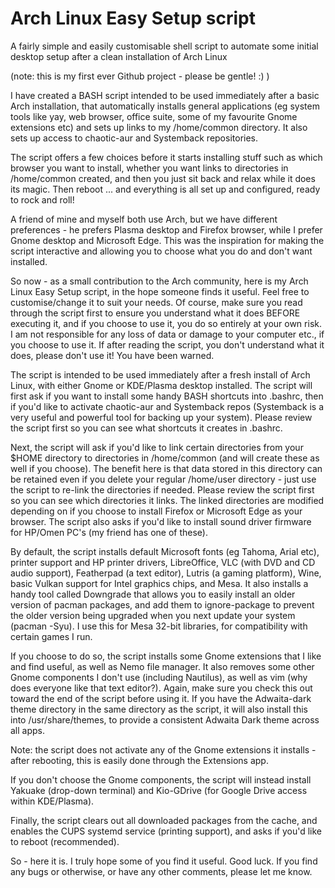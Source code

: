 # Arch Linux Easy Setup script
A fairly simple and easily customisable shell script to automate some initial desktop setup after a clean installation of Arch Linux

(note: this is my first ever Github project - please be gentle! :) )

I have created a BASH script intended to be used immediately after a basic Arch installation, that automatically installs general applications (eg system tools like yay, web browser, office suite, some of my favourite Gnome extensions etc) and sets up links to my /home/common directory. It also sets up access to chaotic-aur and Systemback repositories.

The script offers a few choices before it starts installing stuff such as which browser you want to install, whether you want links to directories in /home/common created, and then you just sit back and relax while it does its magic. Then reboot ... and everything is all set up and configured, ready to rock and roll!

A friend of mine and myself both use Arch, but we have different preferences - he prefers Plasma desktop and Firefox browser, while I prefer Gnome desktop and Microsoft Edge. This was the inspiration for making the script interactive and allowing you to choose what you do and don't want installed.

So now - as a small contribution to the Arch community, here is my Arch Linux Easy Setup script, in the hope someone finds it useful. Feel free to customise/change it to suit your needs. Of course, make sure you read through the script first to ensure you understand what it does BEFORE executing it, and if you choose to use it, you do so entirely at your own risk. I am not responsible for any loss of data or damage to your computer etc., if you choose to use it. If after reading the script, you don't understand what it does, please don't use it! You have been warned.

The script is intended to be used immediately after a fresh install of Arch Linux, with either Gnome or KDE/Plasma desktop installed. The script will first ask if you want to install some handy BASH shortcuts into .bashrc, then if you'd like to activate chaotic-aur and Systemback repos (Systemback is a very useful and powerful tool for backing up your system). Please review the script first so you can see what shortcuts it creates in .bashrc.

Next, the script will ask if you'd like to link certain directories from your $HOME directory to directories in /home/common (and will create these as well if you choose). The benefit here is that data stored in this directory can be retained even if you delete your regular /home/user directory - just use the script to re-link the directories if needed. Please review the script first so you can see which directories it links. The linked directories are modified depending on if you choose to install Firefox or Microsoft Edge as your browser. The script also asks if you'd like to install sound driver firmware for HP/Omen PC's (my friend has one of these).

By default, the script installs default Microsoft fonts (eg Tahoma, Arial etc), printer support and HP printer drivers, LibreOffice, VLC (with DVD and CD audio support), Featherpad (a text editor), Lutris (a gaming platform), Wine, basic Vulkan support for Intel graphics chips, and Mesa. It also installs a handy tool called Downgrade that allows you to easily install an older version of pacman packages, and add them to ignore-package to prevent the older version being upgraded when you next update your system (pacman -Syu). I use this for Mesa 32-bit libraries, for compatibility with certain games I run.

If you choose to do so, the script installs some Gnome extensions that I like and find useful, as well as Nemo file manager. It also removes some other Gnome components I don't use (including Nautilus), as well as vim (why does everyone like that text editor?). Again, make sure you check this out toward the end of the script before using it. If you have the Adwaita-dark theme directory in the same directory as the script, it will also install this into /usr/share/themes, to provide a consistent Adwaita Dark theme across all apps.

Note: the script does not activate any of the Gnome extensions it installs - after rebooting, this is easily done through the Extensions app.

If you don't choose the Gnome components, the script will instead install Yakuake (drop-down terminal) and Kio-GDrive (for Google Drive access within KDE/Plasma).

Finally, the script clears out all downloaded packages from the cache, and enables the CUPS systemd service (printing support), and asks if you'd like to reboot (recommended).

So - here it is. I truly hope some of you find it useful. Good luck. If you find any bugs or otherwise, or have any other comments, please let me know.
